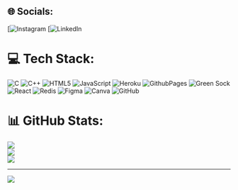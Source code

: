 
## 🌐 Socials:
[![Instagram](https://www.instagram.com/chauhananshika692?igsh=MWZlc2cya3B1YXRmbA==) [![LinkedIn](https://www.linkedin.com/in/anshika-chauhan-288174296?utm_source=share&utm_campaign=share_via&utm_content=profile&utm_medium=android_app) 

# 💻 Tech Stack:
![C](https://img.shields.io/badge/c-%2300599C.svg?style=flat-square&logo=c&logoColor=white) ![C++](https://img.shields.io/badge/c++-%2300599C.svg?style=flat-square&logo=c%2B%2B&logoColor=white) ![HTML5](https://img.shields.io/badge/html5-%23E34F26.svg?style=flat-square&logo=html5&logoColor=white) ![JavaScript](https://img.shields.io/badge/javascript-%23323330.svg?style=flat-square&logo=javascript&logoColor=%23F7DF1E) ![Heroku](https://img.shields.io/badge/heroku-%23430098.svg?style=flat-square&logo=heroku&logoColor=white) ![GithubPages](https://img.shields.io/badge/github%20pages-121013?style=flat-square&logo=github&logoColor=white) ![Green Sock](https://img.shields.io/badge/green%20sock-88CE02?style=flat-square&logo=greensock&logoColor=white) ![React](https://img.shields.io/badge/react-%2320232a.svg?style=flat-square&logo=react&logoColor=%2361DAFB) ![Redis](https://img.shields.io/badge/redis-%23DD0031.svg?style=flat-square&logo=redis&logoColor=white) ![Figma](https://img.shields.io/badge/figma-%23F24E1E.svg?style=flat-square&logo=figma&logoColor=white) ![Canva](https://img.shields.io/badge/Canva-%2300C4CC.svg?style=flat-square&logo=Canva&logoColor=white) ![GitHub](https://img.shields.io/badge/github-%23121011.svg?style=flat-square&logo=github&logoColor=white)
# 📊 GitHub Stats:
![](https://github-readme-stats.vercel.app/api?username=Anshikasingh4&theme=transparent&hide_border=false&include_all_commits=false&count_private=false)<br/>
![](https://github-readme-streak-stats.herokuapp.com/?user=Anshikasingh4&theme=transparent&hide_border=false)<br/>
![](https://github-readme-stats.vercel.app/api/top-langs/?username=Anshikasingh4&theme=transparent&hide_border=false&include_all_commits=false&count_private=false&layout=compact)

---
[![](https://visitcount.itsvg.in/api?id=Anshikasingh4&icon=6&color=12)](https://visitcount.itsvg.in)

<!-- Proudly created with GPRM ( https://gprm.itsvg.in ) -->
